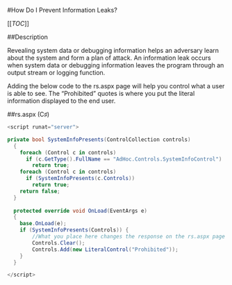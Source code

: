 #How Do I Prevent Information Leaks?

[[_TOC_]]

##Description

Revealing system data or debugging information helps an adversary learn about the system and form a plan of attack. An information leak occurs when system data or debugging information leaves the program through an output stream or logging function. 

Adding the below code to the rs.aspx page will help you control what a user is able to see. The “Prohibited” quotes is where you put the literal information displayed to the end user. 

##rs.aspx (C♯)
```csharp
<script runat="server">

private bool SystemInfoPresents(ControlCollection controls)
  {
    foreach (Control c in controls)
      if (c.GetType().FullName == "AdHoc.Controls.SystemInfoControl")
        return true;
    foreach (Control c in controls)
      if (SystemInfoPresents(c.Controls))
        return true;
    return false;
  }
 
  protected override void OnLoad(EventArgs e)
  {
    base.OnLoad(e);
    if (SystemInfoPresents(Controls)) {
        //What you place here changes the response on the rs.aspx page in the browser
        Controls.Clear();
        Controls.Add(new LiteralControl("Prohibited"));
    }
  }

</script>
```